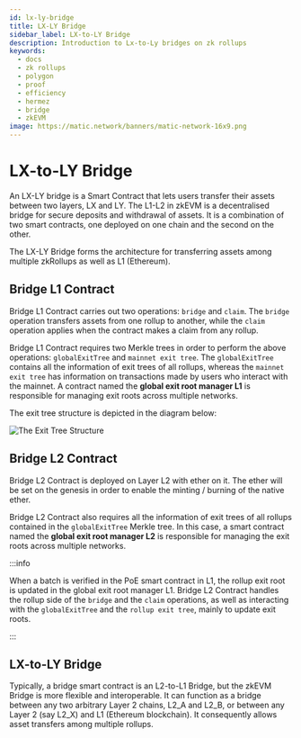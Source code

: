 ```yaml
---
id: lx-ly-bridge
title: LX-LY Bridge
sidebar_label: LX-to-LY Bridge
description: Introduction to Lx-to-Ly bridges on zk rollups
keywords:
  - docs
  - zk rollups
  - polygon
  - proof
  - efficiency
  - hermez
  - bridge
  - zkEVM
image: https://matic.network/banners/matic-network-16x9.png
---
```


# LX-to-LY Bridge

An LX-LY bridge is a Smart Contract that lets users transfer their assets between two layers, LX and LY. The L1-L2 in zkEVM is a decentralised bridge for secure deposits and withdrawal of assets. It is a combination of two smart contracts, one deployed on one chain and the second on the other.

The LX-LY Bridge forms the architecture for transferring assets among multiple zkRollups as well as L1 (Ethereum).

## Bridge L1 Contract

Bridge L1 Contract carries out two operations: `bridge` and `claim`. The `bridge` operation transfers assets from one rollup to another, while the `claim` operation applies when the contract makes a claim from any rollup.

Bridge L1 Contract requires two Merkle trees in order to perform the above operations: `globalExitTree` and `mainnet exit tree`. The `globalExitTree` contains all the information of exit trees of all rollups, whereas the `mainnet exit tree` has information on transactions made by users who interact with the mainnet. A contract named the **global exit root manager L1** is responsible for managing exit roots across multiple networks. 

The exit tree structure is depicted in the diagram below:

![The Exit Tree Structure](figures/fig6-exit-tr-strct.png)

## Bridge L2 Contract

Bridge L2 Contract is deployed on Layer L2 with ether on it. The ether will be set on the genesis in order to enable the minting / burning of the native ether.

Bridge L2 Contract also requires all the information of exit trees of all rollups contained in the `globalExitTree` Merkle tree. In this case, a smart contract named the **global exit root manager L2** is responsible for managing the exit roots across multiple networks.

:::info

When a batch is verified in the PoE smart contract in L1, the rollup exit root is updated in the global exit root manager L1. Bridge L2 Contract handles the rollup side of the `bridge` and the `claim` operations, as well as interacting with the `globalExitTree` and the `rollup exit tree`, mainly to update exit roots.

:::

## LX-to-LY Bridge

Typically, a bridge smart contract is an L2-to-L1 Bridge, but the zkEVM Bridge is more flexible and interoperable. It can function as a bridge between any two arbitrary Layer 2 chains, L2_A and L2_B, or between any Layer 2 (say L2_X) and L1 (Ethereum blockchain). It consequently allows asset transfers among multiple rollups.